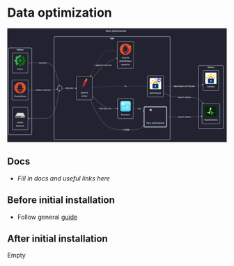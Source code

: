 # Data optimization

![diagram](../../docs/diagrams/out/apps/data-optimization.png)

## Docs

- _Fill in docs and useful links here_

## Before initial installation

- Follow general [guide](../../docs/Checklist%20for%20new%20docker-apps.md)

## After initial installation

Empty
